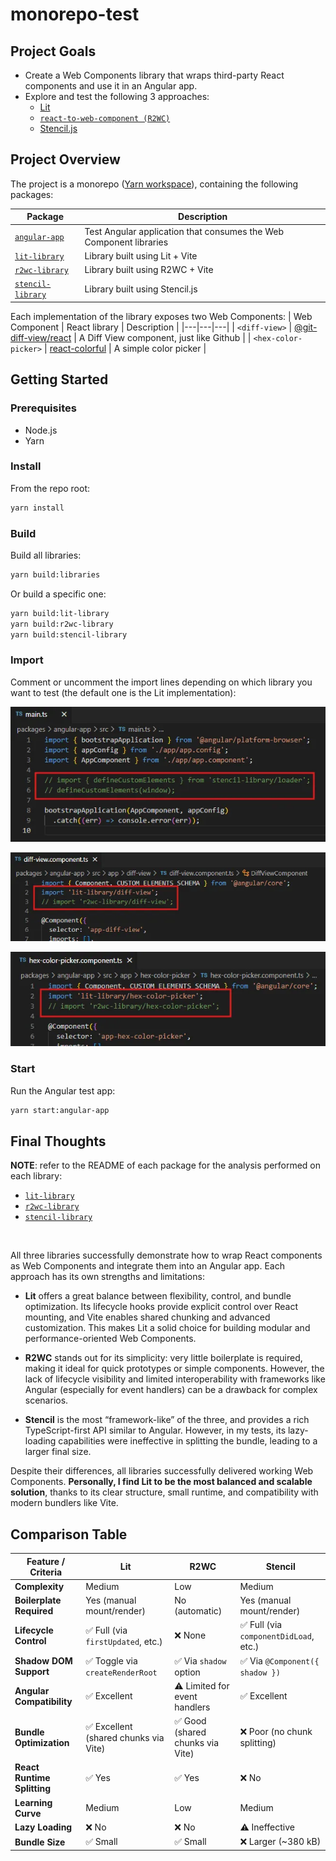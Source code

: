 # monorepo-test

## Project Goals

- Create a Web Components library that wraps third-party React components and use it in an Angular app.
- Explore and test the following 3 approaches: 
    - [Lit](https://lit.dev/)
    - [`react-to-web-component (R2WC)`](https://github.com/bitovi/react-to-web-component)
    - [Stencil.js](https://stenciljs.com/)

## Project Overview
The project is a monorepo ([Yarn workspace](https://yarnpkg.com/features/workspaces)), containing the following packages:


| Package | Description |
|---|---|
| [`angular-app`](packages/angular-app/README.md) | Test Angular application that consumes the Web Component libraries |
| [`lit-library`](packages/lit-library/README.md) | Library built using Lit + Vite |
| [`r2wc-library`](packages/r2wc-library/README.md) | Library built using R2WC + Vite |
| [`stencil-library`](packages/stencil-library/README.md) | Library built using Stencil.js |

Each implementation of the library exposes two Web Components:
| Web Component | React library | Description |
|---|---|---|
| `<diff-view>` | [@git-diff-view/react](https://github.com/MrWangJustToDo/git-diff-view) | A Diff View component, just like Github |
| `<hex-color-picker>` | [react-colorful](https://github.com/omgovich/react-colorful) | A simple color picker |

## Getting Started

### Prerequisites

- Node.js
- Yarn

### Install

From the repo root:

```bash
yarn install
```

### Build

Build all libraries:

```bash
yarn build:libraries
```

Or build a specific one:

```bash
yarn build:lit-library
yarn build:r2wc-library
yarn build:stencil-library
```
### Import
Comment or uncomment the import lines depending on which library you want to test (the default one is the Lit implementation):

![main](assets/main.png)

![diff-view.component](assets/diff-view.component.png)

![hex-color-picker](assets/hex-color-picker.component.png)

### Start

Run the Angular test app:

```bash
yarn start:angular-app
```

## Final Thoughts
**NOTE**: refer to the README of each package for the analysis performed on each library:
- [`lit-library`](packages/lit-library/README.md)
- [`r2wc-library`](packages/r2wc-library/README.md)
- [`stencil-library`](packages/stencil-library/README.md)

<br>

All three libraries successfully demonstrate how to wrap React components as Web Components and integrate them into an Angular app. Each approach has its own strengths and limitations:

- **Lit** offers a great balance between flexibility, control, and bundle optimization. Its lifecycle hooks provide explicit control over React mounting, and Vite enables shared chunking and advanced customization. This makes Lit a solid choice for building modular and performance-oriented Web Components.

- **R2WC** stands out for its simplicity: very little boilerplate is required, making it ideal for quick prototypes or simple components. However, the lack of lifecycle visibility and limited interoperability with frameworks like Angular (especially for event handlers) can be a drawback for complex scenarios.

- **Stencil** is the most “framework-like” of the three, and provides a rich TypeScript-first API similar to Angular. However, in my tests, its lazy-loading capabilities were ineffective in splitting the bundle, leading to a larger final size.

Despite their differences, all libraries successfully delivered working Web Components. **Personally, I find Lit to be the most balanced and scalable solution**, thanks to its clear structure, small runtime, and compatibility with modern bundlers like Vite.

## Comparison Table
| Feature / Criteria | **Lit** | **R2WC** | **Stencil** |
|---|---|---|---|
| **Complexity** | Medium | Low | Medium |
| **Boilerplate Required** | Yes (manual mount/render) | No (automatic) | Yes (manual mount/render) |
| **Lifecycle Control** | ✅ Full (via `firstUpdated`, etc.) | ❌ None | ✅ Full (via `componentDidLoad`, etc.) |
| **Shadow DOM Support** | ✅ Toggle via `createRenderRoot` | ✅ Via `shadow` option | ✅ Via `@Component({ shadow })` |
| **Angular Compatibility** | ✅ Excellent | ⚠️ Limited for event handlers | ✅ Excellent |
| **Bundle Optimization** | ✅ Excellent (shared chunks via Vite) | ✅ Good (shared chunks via Vite) | ❌ Poor (no chunk splitting) |
| **React Runtime Splitting** | ✅ Yes  | ✅ Yes | ❌ No |
| **Learning Curve** | Medium | Low | Medium |
| **Lazy Loading** | ❌ No | ❌ No | ⚠️ Ineffective |
| **Bundle Size** | ✅ Small | ✅ Small | ❌ Larger (~380 kB) |
